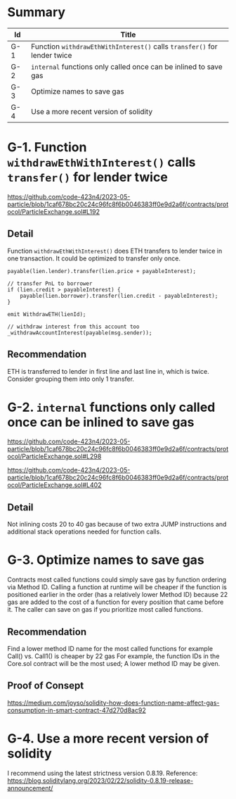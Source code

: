 # Summary

| Id | Title |
| -- | ----- |
| G-1 | Function `withdrawEthWithInterest()` calls `transfer()` for lender twice |
| G-2 | `internal` functions only called once can be inlined to save gas |
| G-3 | Optimize names to save gas |
| G-4 | Use a more recent version of solidity |

# G-1. Function `withdrawEthWithInterest()` calls `transfer()` for lender twice

https://github.com/code-423n4/2023-05-particle/blob/1caf678bc20c24c96fc8f6b0046383ff0e9d2a6f/contracts/protocol/ParticleExchange.sol#L192

## Detail
Function `withdrawEthWithInterest()` does ETH transfers to lender twice in one transaction. It could be optimized to transfer only once.
```solidity
payable(lien.lender).transfer(lien.price + payableInterest);

// transfer PnL to borrower
if (lien.credit > payableInterest) {
    payable(lien.borrower).transfer(lien.credit - payableInterest);
}

emit WithdrawETH(lienId);

// withdraw interest from this account too
_withdrawAccountInterest(payable(msg.sender));
```

## Recommendation
ETH is transferred to lender in first line and last line in, which is twice. Consider grouping them into only 1 transfer.

# G-2. `internal` functions only called once can be inlined to save gas
https://github.com/code-423n4/2023-05-particle/blob/1caf678bc20c24c96fc8f6b0046383ff0e9d2a6f/contracts/protocol/ParticleExchange.sol#L298

https://github.com/code-423n4/2023-05-particle/blob/1caf678bc20c24c96fc8f6b0046383ff0e9d2a6f/contracts/protocol/ParticleExchange.sol#L402

## Detail
Not inlining costs 20 to 40 gas because of two extra JUMP instructions and additional stack operations needed for function calls.

# G-3. Optimize names to save gas

Contracts most called functions could simply save gas by function ordering via Method ID. Calling a function at runtime will be cheaper if the function is positioned earlier in the order (has a relatively lower Method ID) because 22 gas are added to the cost of a function for every position that came before it. The caller can save on gas if you prioritize most called functions. 

## Recommendation
Find a lower method ID name for the most called functions for example Call() vs. Call1() is cheaper by 22 gas For example, the function IDs in the Core.sol contract will be the most used; A lower method ID may be given.

## Proof of Consept
https://medium.com/joyso/solidity-how-does-function-name-affect-gas-consumption-in-smart-contract-47d270d8ac92

# G-4. Use a more recent version of solidity

I recommend using the latest strictness version 0.8.19. Reference: https://blog.soliditylang.org/2023/02/22/solidity-0.8.19-release-announcement/
